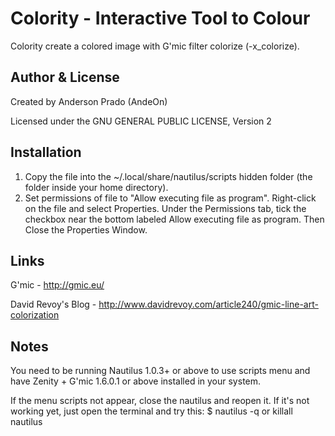 Colority - Interactive Tool to Colour
=================================


Colority create a colored image with G'mic filter colorize (-x_colorize).

Author & License
-----------------
Created by Anderson Prado (AndeOn)

Licensed under the GNU GENERAL PUBLIC LICENSE, Version 2

Installation
------------
1. Copy the file into the ~/.local/share/nautilus/scripts hidden folder (the folder inside your home directory).
2. Set permissions of file to "Allow executing file as program". Right-click on the file and select Properties. Under the Permissions tab, tick the checkbox near the bottom labeled Allow executing file as program. Then Close the Properties Window.

Links
-----

G'mic - http://gmic.eu/

David Revoy's Blog - http://www.davidrevoy.com/article240/gmic-line-art-colorization

Notes
-----
You need to be running Nautilus 1.0.3+ or above to use scripts menu and have Zenity + G'mic 1.6.0.1 or above installed in your system.

If the menu scripts not appear, close the nautilus and reopen it. If it's not working yet, just open the terminal and try this: $ nautilus -q or killall nautilus


